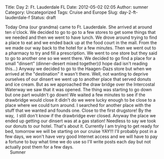 Title: Day 2: Ft. Lauderdale FL
Date: 2012-05-02 02:05
Author: sumner
Category: Uncategorized
Tags: Cruise and Europe
Slug: day-2-ft-lauderdale-f
Status: draft

Today Oma (our grandma) came to Ft. Lauderdale. She arrived at around
ten o'clock. We decided to go to go to a few stores to get some things
that we needed and then we went to have lunch. We drove around trying to
find a place to eat and we ended back up at the food court in the mall.
From the we made our way back to the hotel for a few minutes. Then we
went out to a pharmacy to try and fill a prescription. We went to one
store but they said to go to another one so we went there. We decided to
go find a place for a small "dinsert" (dinner-desert mixed together)(I
hope dad isn't reading this...) Anyway we decided to go to the
Haagen-Dazs store but when we arrived at the "destination" it wasn't
there. Well, not wanting to deprive ourselves of our dinsert we went up
to another place that served donuts and ice cream. But as we approached
the draw bridge over the Intercostal Waterway we saw that it was opened.
The thing was starting to go down but one part wouldn't go down! We
waited a few minutes to see if the drawbridge would close it didn't do
we were lucky enough to be close to a place where we could turn around.
I searched for another place with the stuff that we wanted and founds
one. Close to the first drugstore! By the way,  I still don't know if
the drawbridge ever closed. Anyway the place we ended up getting our
dinsert was at a gas station! Needless to say we took our donuts to our
hotel. That's about it. Currently I am trying to get ready for bed,
tomorrow we will be starting on our cruise YAY!!! I'll probably post in
a few days, we won't have very good Internet access and we will have to
pay a fortune to buy what time we do use so I'll write posts each day
but not actually post them for a few days.  
    Sumner
